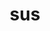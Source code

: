 ---
title: sus
meaning: pig
pos: nounthird
genitive: suis
abbgender: m./f.
abbgender2: masc./fem.
gender: masculine/feminine
declension: third
---